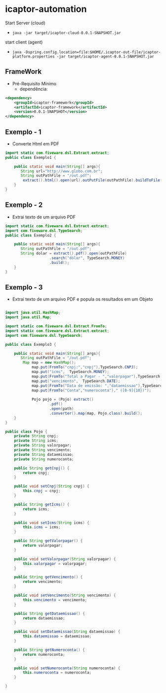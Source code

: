 # icaptor-automation


Start Server (cloud)
-  ```java -jar target/icaptor-cloud-0.0.1-SNAPSHOT.jar``` 

start client (agent)
- ```java -Dspring.config.location=file:$HOME/.icaptor-out-file/icaptor-platform.properties -jar target/icaptor-agent-0.0.1-SNAPSHOT.jar```

## FrameWork

* Pré-Requisito Mínimo
    * dependência:
    
```xml        
<dependency>
    <groupId>icaptor-framework</groupId>
    <artifactId>icaptor-framework</artifactId>
    <version>0.0.1-SNAPSHOT</version>
</dependency>
```

Exemplo - 1
---
* Converte Html em PDF

```java
import static com.fiveware.dsl.Extract.extract;
public class Exemplo1 {

    public static void main(String[] args){
       String url="http://www.globo.com.br";
       String outPathFile = "/out.pdf";
        extract().html().open(url).outPutFile(outPathFile).buildToFile();
    }        
}
```

Exemplo - 2 
---
* Extrai texto de um arquivo PDF

```java
import static com.fiveware.dsl.Extract.extract;
import com.fiveware.dsl.TypeSearch;
public class Exemplo2 {

    public static void main(String[] args){
       String outPathFile = "/out.pdf";
       String dolar = extract().pdf().open(outPathFile)
       				.search("dólar", TypeSearch.MONEY)
       				.build();
    }        
}
```

Exemplo - 3 
---
* Extrai texto de um arquivo PDF e popula os resultados em um Objeto

```java

import java.util.HashMap;
import java.util.Map;

import static com.fiveware.dsl.Extract.FromTo;
import static com.fiveware.dsl.Extract.extract;
import com.fiveware.dsl.TypeSearch;

public class Exemplo3 {

    public static void main(String[] args){
       String outPathFile = "/out.pdf";
      	Map map = new HashMap();
      		map.put(FromTo("cnpj:","cnpj"),TypeSearch.CNPJ);
      		map.put("icms",  TypeSearch.MONEY);
      		map.put(FromTo("Total a Pagar - ","valorpagar"),TypeSearch.MONEY);
      		map.put("vencimento",  TypeSearch.DATE);
      		map.put(FromTo("Data de emissão: ","dataemissao"),TypeSearch.DATE);
      		map.put(FromTo("Conta","numeroconta")," ([0-9]{10})");
      
      		Pojo pojo = (Pojo) extract()
      				.pdf()
      				.open(path)
      				.converter().map(map, Pojo.class).build();
    }        
}

public class Pojo {
    private String cnpj;
    private String icms;
    private String valorpagar;
    private String vencimento;
    private String dataemissao;
    private String numeroconta;

    public String getCnpj() {
        return cnpj;
    }

    public void setCnpj(String cnpj) {
        this.cnpj = cnpj;
    }

    public String getIcms() {
        return icms;
    }

    public void setIcms(String icms) {
        this.icms = icms;
    }

    public String getValorpagar() {
        return valorpagar;
    }

    public void setValorpagar(String valorpagar) {
        this.valorpagar = valorpagar;
    }

    public String getVencimento() {
        return vencimento;
    }

    public void setVencimento(String vencimento) {
        this.vencimento = vencimento;
    }

    public String getDataemissao() {
        return dataemissao;
    }

    public void setDataemissao(String dataemissao) {
        this.dataemissao = dataemissao;
    }

    public String getNumeroconta() {
        return numeroconta;
    }

    public void setNumeroconta(String numeroconta) {
        this.numeroconta = numeroconta;
    }

}

```
